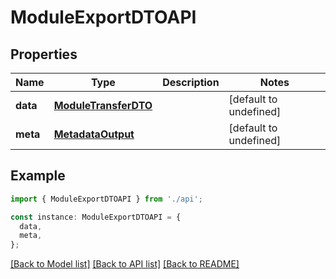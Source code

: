 # ModuleExportDTOAPI

## Properties

| Name     | Type                                          | Description | Notes                  |
| -------- | --------------------------------------------- | ----------- | ---------------------- |
| **data** | [**ModuleTransferDTO**](ModuleTransferDTO.md) |             | [default to undefined] |
| **meta** | [**MetadataOutput**](MetadataOutput.md)       |             | [default to undefined] |

## Example

```typescript
import { ModuleExportDTOAPI } from './api';

const instance: ModuleExportDTOAPI = {
  data,
  meta,
};
```

[[Back to Model list]](../README.md#documentation-for-models) [[Back to API list]](../README.md#documentation-for-api-endpoints) [[Back to README]](../README.md)
